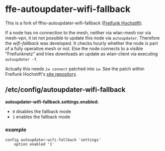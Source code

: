 ffe-autoupdater-wifi-fallback
==============================

This is a fork of ffho-autoupdater-wifi-fallback ([Freifunk Hochstift](https://github.com/FreifunkHochstift/ffho-packages)).

If a node has no connection to the mesh, neither via wlan-mesh nor via
mesh-vpn, it ist not possible to update this node via `autoupdater`. Therefore
the *wifi-fallback* was developed. It checks hourly whether the node is part of
a fully operative mesh or not. Else the node connects to a visible "Freifunknetz"
and tries downloads an update as wlan-client via executing `autoupdater -f`.

Actually this needs `iw connect` patched into `iw`. See the patch within Freifunk
Hochstift's [site repository](https://git.c3pb.de/freifunk-pb/site-ffho).

/etc/config/autoupdater-wifi-fallback
-------------------------------------

**autoupdater-wifi-fallback.settings.enabled:**
- `0` disables the fallback mode
- `1` enables the fallback mode

### example
```
config autoupdater-wifi-fallback 'settings'
	option enabled '1'
```
